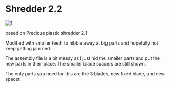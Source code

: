 # Shredder 2.2
![1](https://user-images.githubusercontent.com/71194240/221323610-cf889d9b-ce01-401b-a212-2fc3f127f316.JPG)

based on Precious plastic shredder 2.1

Modified with smaller teeth to nibble away at big parts and hopefully not keep getting jammed.

The assembly file is a bit messy as I just hid the smaller parts and put the new parts in their place. The smaller blade spacers are still shown. 

The only parts you need for this are the 3 blades, new fixed blade, and new spacer. 
